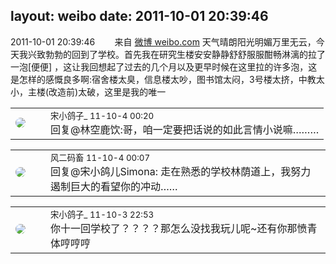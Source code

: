 layout: weibo
date: 2011-10-01 20:39:46
---
<meta name="referrer" content="no-referrer" />

2011-10-01 20:39:46  &nbsp;&nbsp;&nbsp;&nbsp;&nbsp;&nbsp; 来自 <a href="http://weibo.com/" rel="nofollow">微博 weibo.com</a>
天气晴朗阳光明媚万里无云，今天我兴致勃勃的回到了学校。首先我在研究生楼安安静静舒舒服服酣畅淋漓的拉了一泡[便便] ，这让我回想起了过去的几个月以及更早时候在这里拉的许多泡，这是怎样的感慨良多啊:宿舍楼太臭，信息楼太吵，图书馆太闷，3号楼太挤，中教太小，主楼(改造前)太破，这里是我的唯一 ​​​

<table style="width: 100%;">
  <tr>
    <td style="width: 40px;"><img style="border-radius:50%" src="https://tva3.sinaimg.cn/crop.92.47.244.244.50/88f80b2bjw8eukpmat8a6j20c8086jrv.jpg?KID=imgbed,tva&Expires=1624464112&ssig=qE0MdmTQVe"></td>
    <td colspan="2"><small>宋小鸽子_ 11-10-4 00:20</small><br/>回复@林空鹿饮:哥，咱一定要把话说的如此言情小说嘛………</td>
  </tr>
</table>

<table style="width: 100%;">
  <tr>
    <td style="width: 40px;"><img style="border-radius:50%" src="https://tva3.sinaimg.cn/crop.0.0.639.639.50/6d2a6003jw8f3idy69w2gj20hs0hrt9g.jpg?KID=imgbed,tva&Expires=1624464112&ssig=sTcUFslfw%2B"></td>
    <td colspan="2"><small>风二码畜 11-10-4 00:07</small><br/>回复@宋小鸽儿Simona: 走在熟悉的学校林荫道上，我努力遏制巨大的看望你的冲动……</td>
  </tr>
</table>

<table style="width: 100%;">
  <tr>
    <td style="width: 40px;"><img style="border-radius:50%" src="https://tva3.sinaimg.cn/crop.92.47.244.244.50/88f80b2bjw8eukpmat8a6j20c8086jrv.jpg?KID=imgbed,tva&Expires=1624464112&ssig=qE0MdmTQVe"></td>
    <td colspan="2"><small>宋小鸽子_ 11-10-3 22:53</small><br/>你十一回学校了？？？？那怎么没找我玩儿呢~还有你那愤青体哼哼哼</td>
  </tr>
</table>

